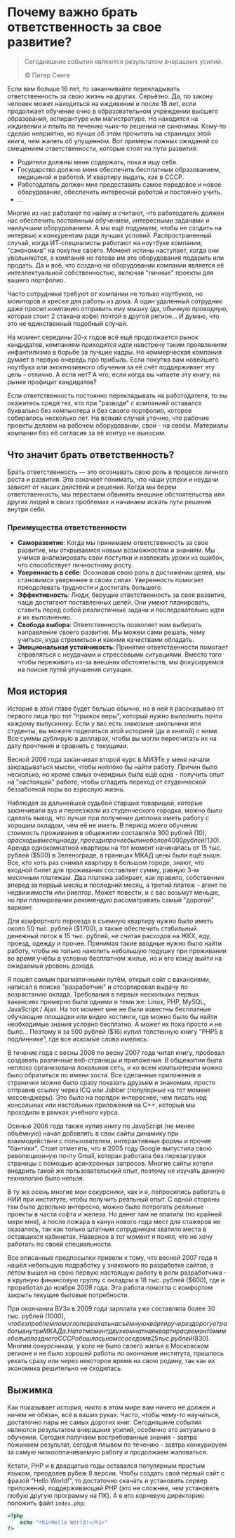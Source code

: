 # Почему важно брать ответственность за свое развитие?

> Сегодняшние события являются результатом вчерашних усилий.
>
> ©️ Питер Сенге

Если вам больше 16 лет, то заканчивайте перекладывать ответственность за свою жизнь на других. Серьёзно. Да, по закону человек может находиться на иждивении и после 18 лет, если продолжает обучение очно в образовательном учреждении высшего образования, аспирантуре или магистратуре. Но находится на иждивении и плыть по течению чьих-то решений не синонимы. Кому-то сделаю неприятно, но лучше об этом прочитать на страницах этой книги, чем жалеть об упущенном. Вот примеры _ложных_ ожиданий со смещением ответственности, которые стоят на пути развития:

- Родители должны меня содержать, пока я ищу себя.
- Государство должно меня обеспечить бесплатным образованием, медициной и работой. И квартиру выдать, как в СССР.
- Работодатель должен мне предоставить самое передовое и новое оборудование, обеспечить интересной работой и постоянно учить.
- ...

Многие из нас работают по найму и считают, что работодатель должен нас обеспечить постоянным обучением, интересными задачами и наилучшим оборудованием. А мы ещё подумаем, чтобы не сходить на интервью к конкурентам ради лучших условий. Распространенный случай, когда ИТ-специалисты работают на ноутбуке компании, "сэкономив" на покупке своего. Момент истины наступает, когда они увольняются, а компания не готова им это оборудования подарить или продать. Да и всё, что создано на оборудовании компании является её интеллектуальной собственностью, включая "личные" проекты для вашего портфолио.

Часто сотрудники требуют от компании не только ноутбуков, но мониторов и кресел для работы из дома. А один удаленный сотрудник даже просил компанию отправить ему мышку (да, обычную проводную, которая стоит 2 стакана кофе) почтой в другой регион... И думаю, что это не единственный подобный случай.

На момент середины 20-х годов всё ещё продолжается рынок кандидатов, компаниям приходится идти навстречу таким проявлениям инфантилизма в борьбе за лучшие кадры. Но коммерческая компания думает в первую очередь про прибыль. Если покупка вам новейшего ноутбука или эксклюзивного обучения за её счёт поддерживает эту цель - отлично. А если нет? А что, если когда вы читаете эту книгу, на рынке профицит кандидатов?

Если ответственность постоянно перекладывать на работодателя, то вы окажитесь среди тех, кто при "разводе" с компанией оставался буквально без компьютера и без своего портфолио, которое собиралось несколько лет. На всякий случай уточню, что рабочие проекты делаем на рабочем оборудовании, свои - на своём. Материалы компании без её согласия за её контур не выносим.

## Что значит брать ответственность?

Брать ответственность — это осознавать свою роль в процессе личного роста и развития. Это означает понимать, что наши успехи и неудачи зависят от наших действий и решений. Когда мы берем ответственность, мы перестаем обвинять внешние обстоятельства или других людей в своих проблемах и начинаем искать пути решения внутри себя.

### Преимущества ответственности

- **Саморазвитие**: Когда мы принимаем ответственность за свое развитие, мы открываемся новым возможностям и знаниям. Мы учимся анализировать свои поступки и извлекать уроки из ошибок, что способствует личностному росту.
- **Уверенность в себе**: Осознавая свою роль в достижении целей, мы становимся увереннее в своих силах. Уверенность помогает преодолевать трудности и достигать большего.
- **Эффективность**: Люди, берущие ответственность за свое развитие, чаще достигают поставленных целей. Они умеют планировать, ставить перед собой реалистичные задачи и последовательно идти к их выполнению.
- **Свобода выбора**: Ответственность позволяет нам выбирать направление своего развития. Мы можем сами решать, чему учиться, куда стремиться и какими качествами обладать.
- **Эмоциональная устойчивость**: Принятие ответственности помогает справляться с неудачами и стрессовыми ситуациями. Вместо того чтобы переживать из-за внешних обстоятельств, мы фокусируемся на поиске путей улучшения ситуации.

## Моя история

История в этой главе будет больше обычно, но в ней я рассказываю от первого лица про тот "прыжок веры", который нужно выполнить почти каждому выпускнику. Если у вас есть знакомые школьники или студенты, вы можете поделиться этой историей (да и книгой) с ними. Все суммы дублирую в долларах, чтобы вы могли пересчитать их на дату прочтения и сравнить с текущими.

Весной 2006 года заканчивая второй курс в МИЭТе у меня начали закрадываться мысли, чтобы неплохо бы найти работу. Причин было несколько, но кроме
самых очевидных была ещё одна - получить опыт на "настоящей" работе, чтобы сгладить переход от студенческой беззаботной
поры во взрослую жизнь.

Наблюдая за дальнейшей судьбой старших товарищей, которые заканчивали вуз и переезжали из студенческого городка, можно было сделать вывод, что лучше
при получении диплома иметь работу с хорошим окладом, чем её не иметь. В период моего обучения стоимость проживания в общежитии составляла 300 рублей ($10), а
расходы в месяц на еду, проезд и прочее были не более 4000 рублей ($130). Аренда однокомнатной квартиры на тот момент начиналась от 15 тыс. рублей ($500)
в Зеленограде, в границах МКАД цены были ещё выше. Все, кто хоть раз снимал квартиру в большом городе, знают, что входной билет для проживания составляет
сумму, равную 3-м месячным платежам. Два платежа забирает, как правило, собственник вперед за первый месяц и последний месяц, а третий
платеж - агент по недвижимости или риелтор. Может повести, и с вас возьмут меньше, но при планировании рекомендую рассматривать самый
"дорогой" вариант.

Для комфортного переезда в съемную квартиру нужно было иметь около 50 тыс. рублей ($1700), а также обеспечить стабильный денежный поток в 15 тыс. рублей, не
считая расходов на ЖКХ, еду, проезд, одежду и прочее. Принимая такие вводные нужно было найти работу, чтобы не только накопить небольшую подушку при
проживании во время учёбы в условно бесплатном жилье, но и его концу выйти на ожидаемый уровень дохода.

Я пошёл самым прагматичными путём, открыл сайт с вакансиями, написал в поиске "разработчик" и отсортировал выдачу по возрастанию оклада. Требования в
первых нескольких первых вакансиях примерно были одними и теми же: Linux, PHP, MySQL, JavaScript / Ajax. На тот момент мне не были известны бесплатные
обучающие площадки или видео хостинги, где можно было бы найти необходимые знания условно бесплатно. А может их пока просто и не было... Поэтому я за 500
рублей ($16) купил толстенную книгу "PHP5 в подлиннике", где все искомые слова имелись.

В течение года с весны 2006 по весну 2007 года читал книгу, пробовал создавать различные веб-страницы и приложения. В общежитии была неплохо
организована локальная сеть, и ко всем компьютерам можно было обратиться по имени хоста. Все сделанные приложения и странички можно было сразу
показать друзьям и знакомым, просто отправив ссылку через ICQ или Jabber (популярные на тот момент мессенджеры). Это было на порядок интереснее, чем
писать код консольных или настольных приложений на C++, который мы проходили в рамках учебного курса.

Осенью 2006 года также купив книгу по JavaScript (не менее объёмную) начал добавлять в свои сайты динамику при взаимодействии с пользователем,
интерактивные формы и прочие "бантики". Стоит отметить, что в 2005 году Google выпустила свою революционную почту Gmail, которая работала без
перезагрузки страницы с помощью асинхронных запросов. Многие сайты хотели внедрить такой же пользовательский опыт, поэтому не изучать данную
технологию было нельзя.

В ту же осень многие мои сокурсники, как и я, попросились работать в НИИ при институте, чтобы получить реальный опыт. С одной стороны там было
довольно интересно, можно было потрогать реальные проекты в части софта и железа. Но денег там не платили (по крайней мере мне), а после пожара в канун нового года мест для
стажеров не оказалось, так как только штатным сотрудникам хватило места в оставшихся кабинетах. Наверное в тот момент я понял, что не хочу
работать по своей специальности.

Все описанные предпосылки привели к тому, что весной 2007 года я нашёл небольшую подработку у знакомого по разработке сайтов, а летом вышел на свою
первую настоящую работу в роли разработчика - в крупную финансовую группу с окладом в 18 тыс. рублей ($600), где и проработал до ноября 2009 года. Эта
работа помогла с комфортом закрыть текущие бытовые потребности.

При окончании ВУЗа в 2009 года зарплата уже составляла более 30 тыс. рублей ($1000), что без проблем помогло переехать на съёмную квартиру через
дорогу от работы внутри МКАДа. На тот момент двухкомнатная квартира с ремонтом и мебелью позднего СССР обошлась нам с соседом в 25 тыс.
рублей ($830). Многим сокурсникам, у кого не было своего жилья в Московском регионе и не было хорошей работы по окончание института, пришлось уехать
сразу или через некоторое время на свою родину, так как их экономика решительно не сходилась.

## Выжимка

Как показывает история, никто в этом мире вам ничего не должен и ничем не обязан, всё в ваших руках. Часто, чтобы чему-то научиться, достаточно пары не самых дорогих книг.
Сегодняшние события являются результатом вчерашних усилий, особенно это актуально в обучении. Сегодня получаем востребованные знания - завтра пожинаем
результат, сегодня плывем по течению - завтра конкурируем за самую низкооплачиваемую работу и продолжаем жаловаться.

Кстати, PHP и в двадцатые годы оставался популярным простым языком, преодолев рубеж 8 версии. Чтобы создать свой первый сайт с фразой "Hello World!",
то достаточно скачать и установить сервер приложений, поддерживающий PHP (это не сложнее, чем установить любую другую программу на ПК). А в его
корневую директорию положить файл `index.php`:

```php
<?php
    echo "<h1>Hello World!</h1>"
?>
```


